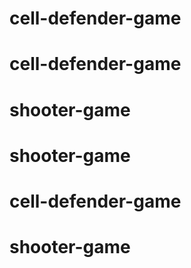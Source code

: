 # cell-defender-game
# cell-defender-game
# shooter-game
# shooter-game
# cell-defender-game
# shooter-game
